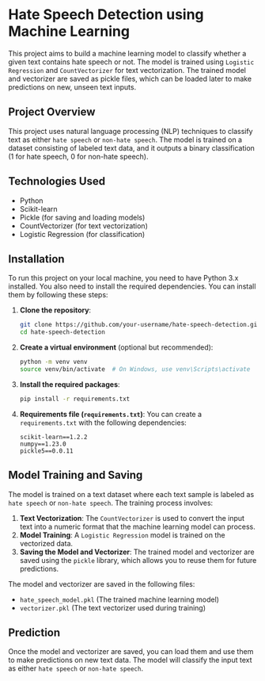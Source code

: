 
# Hate Speech Detection using Machine Learning

This project aims to build a machine learning model to classify whether a given text contains hate speech or not. The model is trained using `Logistic Regression` and `CountVectorizer` for text vectorization. The trained model and vectorizer are saved as pickle files, which can be loaded later to make predictions on new, unseen text inputs.

## Project Overview

This project uses natural language processing (NLP) techniques to classify text as either `hate speech` or `non-hate speech`. The model is trained on a dataset consisting of labeled text data, and it outputs a binary classification (1 for hate speech, 0 for non-hate speech).

## Technologies Used

- Python
- Scikit-learn
- Pickle (for saving and loading models)
- CountVectorizer (for text vectorization)
- Logistic Regression (for classification)

## Installation

To run this project on your local machine, you need to have Python 3.x installed. You also need to install the required dependencies. You can install them by following these steps:

1. **Clone the repository**:
   ```bash
   git clone https://github.com/your-username/hate-speech-detection.git
   cd hate-speech-detection
   ```

2. **Create a virtual environment** (optional but recommended):
   ```bash
   python -m venv venv
   source venv/bin/activate  # On Windows, use venv\Scripts\activate
   ```

3. **Install the required packages**:
   ```bash
   pip install -r requirements.txt
   ```

4. **Requirements file (`requirements.txt`)**:
   You can create a `requirements.txt` with the following dependencies:
   ```
   scikit-learn==1.2.2
   numpy==1.23.0
   pickle5==0.0.11
   ```

## Model Training and Saving

The model is trained on a text dataset where each text sample is labeled as `hate speech` or `non-hate speech`. The training process involves:

1. **Text Vectorization**: The `CountVectorizer` is used to convert the input text into a numeric format that the machine learning model can process.
2. **Model Training**: A `Logistic Regression` model is trained on the vectorized data.
3. **Saving the Model and Vectorizer**: The trained model and vectorizer are saved using the `pickle` library, which allows you to reuse them for future predictions.

The model and vectorizer are saved in the following files:
- `hate_speech_model.pkl` (The trained machine learning model)
- `vectorizer.pkl` (The text vectorizer used during training)

## Prediction

Once the model and vectorizer are saved, you can load them and use them to make predictions on new text data. The model will classify the input text as either `hate speech` or `non-hate speech`.


